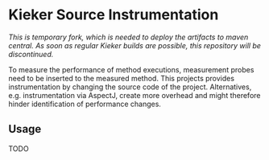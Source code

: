 # Kieker Source Instrumentation

*This is temporary fork, which is needed to deploy the artifacts to maven central. As soon as regular Kieker builds are possible, this repository will be discontinued.*

To measure the performance of method executions, measurement probes need to be inserted to the measured method. This projects provides instrumentation by changing the source code of the project. Alternatives, e.g. instrumentation via AspectJ, create more overhead and might therefore hinder identification of performance changes.

## Usage

TODO
